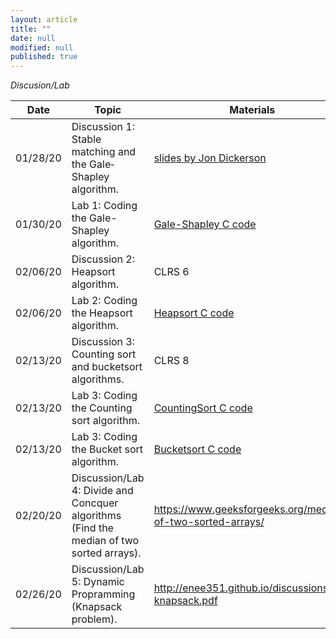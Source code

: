 ```yaml
---
layout: article
title: ""
date: null
modified: null
published: true
---
```


*Discusion/Lab*

Date | Topic | Materials |
-----|---------| --------------------|
01/28/20 | Discussion 1: Stable matching and the Gale‐Shapley algorithm.  |  [slides by Jon Dickerson](http://www.cs.cmu.edu/~arielpro/15896s16/slides/896s16-16.pdf) |
01/30/20 | Lab 1: Coding the Gale-Shapley algorithm.  | [Gale-Shapley C code](https://medium.com/@lsc830621/algorithm-stable-matching-problem-implementation-using-c-b40c6c6fc71a) |
02/06/20 | Discussion 2: Heapsort algorithm.  |  CLRS 6
02/06/20 | Lab 2: Coding the Heapsort algorithm.  | [Heapsort C code](http://enee351.github.io/discussions/heapsort.c) |
02/13/20 | Discussion 3: Counting sort and bucketsort algorithms.  |  CLRS 8
02/13/20 | Lab 3: Coding the Counting sort algorithm.  | [CountingSort C code](http://enee351.github.io/discussions/countingsort.c) |
02/13/20 | Lab 3: Coding the Bucket sort algorithm.  | [Bucketsort C code](http://enee351.github.io/discussions/bucketsort.cpp) |
02/20/20 | Discussion/Lab 4: Divide and Concquer algorithms (Find the median of two sorted arrays).  |  https://www.geeksforgeeks.org/median-of-two-sorted-arrays/
02/26/20 | Discussion/Lab 5: Dynamic Propramming (Knapsack problem).  | http://enee351.github.io/discussions/dp-knapsack.pdf
